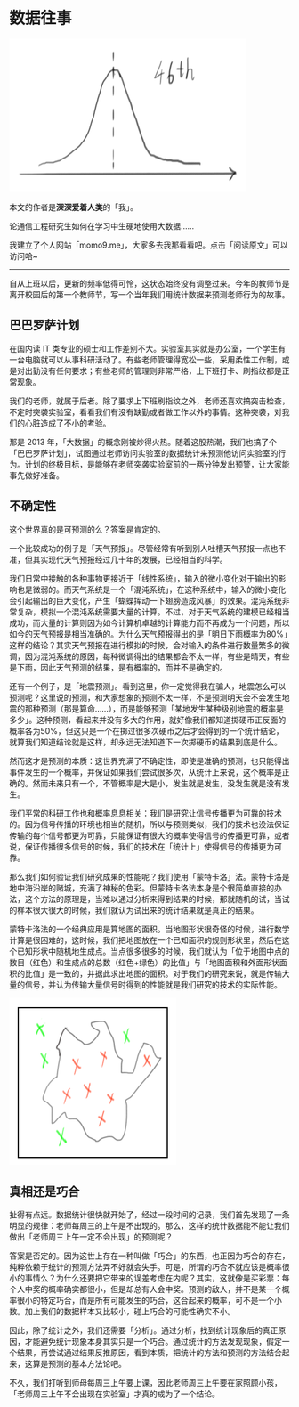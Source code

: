 # 数据往事

![](normal.png)

本文的作者是**深深爱着人类**的「我」。

论通信工程研究生如何在学习中生硬地使用大数据……

我建立了个人网站「momo9.me」，大家多去我那看看吧。点击「阅读原文」可以访问哈~

---

自从上班以后，更新的频率低得可怜，这状态始终没有调整过来。今年的教师节是离开校园后的第一个教师节，写一个当年我们用统计数据来预测老师行为的故事。

## 巴巴罗萨计划

在国内读 IT 类专业的硕士和工作差别不大。实验室其实就是办公室，一个学生有一台电脑就可以从事科研活动了。有些老师管理得宽松一些，采用柔性工作制，或是对出勤没有任何要求；有些老师的管理则非常严格，上下班打卡、刷指纹都是正常现象。

我们的老师，就属于后者。除了要求上下班刷指纹之外，老师还喜欢搞突击检查，不定时突袭实验室，看看我们有没有缺勤或者做工作以外的事情。这种突袭，对我们的心脏造成了不小的考验。

那是 2013 年，「大数据」的概念刚被炒得火热。随着这股热潮，我们也搞了个「巴巴罗萨计划」，试图通过老师访问实验室的数据统计来预测他访问实验室的行为。计划的终极目标，是能够在老师突袭实验室前的一两分钟发出预警，让大家能事先做好准备。

## 不确定性

这个世界真的是可预测的么？答案是肯定的。

一个比较成功的例子是「天气预报」。尽管经常有听到别人吐槽天气预报一点也不准，但其实现代天气预报经过几十年的发展，已经相当的科学。

我们日常中接触的各种事物更接近于「线性系统」，输入的微小变化对于输出的影响也是微弱的。而天气系统是一个「混沌系统」，在这种系统中，输入的微小变化会引起输出的巨大变化，产生「蝴蝶挥动一下翅膀造成风暴」的效果。混沌系统非常复杂，模拟一个混沌系统需要大量的计算。不过，对于天气系统的建模已经相当成功，而大量的计算则因为如今计算机卓越的计算能力而不再成为一个问题，所以如今的天气预报是相当准确的。为什么天气预报得出的是「明日下雨概率为80%」这样的结论？其实天气预报在进行模拟的时候，会对输入的条件进行数量繁多的微调，因为混沌系统的原因，每种微调得出的结果都会不太一样，有些是晴天，有些是下雨，因此天气预测的结果，是有概率的，而并不是确定的。

还有一个例子，是「地震预测」。看到这里，你一定觉得我在骗人，地震怎么可以预测呢？这里说的预测，和大家想象的预测不太一样，不是预测明天会不会发生地震的那种预测（那是算命……），而是能够预测「某地发生某种级别地震的概率是多少」。这种预测，看起来并没有多大的作用，就好像我们都知道掷硬币正反面的概率各为50%，但这只是一个在掷过很多次硬币之后才会得到的一个统计结论，就算我们知道结论就是这样，却永远无法知道下一次掷硬币的结果到底是什么。

然而这才是预测的本质：这世界充满了不确定性，即使是准确的预测，也只能得出事件发生的一个概率，并保证如果我们尝试很多次，从统计上来说，这个概率是正确的。然而未来只有一个，不管概率是大是小，发生就是发生，没发生就是没有发生。

我们平常的科研工作也和概率息息相关：我们是研究让信号传播更为可靠的技术的。因为信号传播的环境也相当的随机，所以与预测类似，我们的技术也没法保证传输的每个信号都更为可靠，只能保证有很大的概率使得信号的传播更可靠，或者说，保证传播很多信号的时候，我们的技术在「统计上」使得信号的传播更为可靠。

那么我们如何验证我们研究成果的性能呢？我们使用「蒙特卡洛」法。蒙特卡洛是地中海沿岸的赌城，充满了神秘的色彩。但蒙特卡洛法本身是个很简单直接的办法，这个方法的原理是，当难以通过分析来得到结果的时候，那就随机的试，当试的样本很大很大的时候，我们就认为试出来的统计结果就是真正的结果。

蒙特卡洛法的一个经典应用是算地图的面积。当地图形状很奇怪的时候，进行数学计算是很困难的，这时候，我们把地图放在一个已知面积的规则形状里，然后在这个已知形状中随机地生成点。当点很多很多的时候，我们就认为「位于地图中点的数目（红色）和生成点的总数（红色+绿色）的比值」与「地图面积和外面形状面积的比值」是一致的，并据此求出地图的面积。对于我们的研究来说，就是传输大量的信号，并认为传输大量信号时得到的性能就是我们研究的技术的实际性能。

![](map.png)

## 真相还是巧合

扯得有点远。数据统计很快就开始了，经过一段时间的记录，我们首先发现了一条明显的规律：老师每周三的上午是不出现的。那么，这样的统计数据能不能让我们做出「老师周三上午一定不会出现」的预测呢？

答案是否定的。因为这世上存在一种叫做「巧合」的东西，也正因为巧合的存在，纯粹依赖于统计的预测方法弄不好就会失手。可是，所谓的巧合不就应该是概率很小的事情么？为什么还要把它带来的误差考虑在内呢？其实，这就像是买彩票：每个人中奖的概率确实都很小，但是却总有人会中奖。预测的敌人，并不是某一个概率很小的特定巧合，而是所有可能发生的巧合，这合起来的概率，可不是一个小数。加上我们的数据样本又比较小，碰上巧合的可能性确实不小。

因此，除了统计之外，我们还需要「分析」。通过分析，找到统计现象后的真正原因，才能避免统计现象本身其实只是一个巧合。通过统计的方法发现现象，假定一个结果，再尝试通过结果反推原因，看到本质，把统计的方法和预测的方法结合起来，这算是预测的基本方法论吧。

不久，我们打听到师母每周三上午要上课，因此老师周三上午要在家照顾小孩，「老师周三上午不会出现在实验室」才真的成为了一个结论。